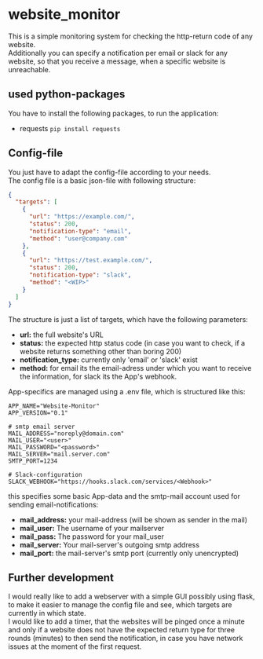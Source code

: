 # website_monitor

This is a simple monitoring system for checking the http-return code of any website. \
Additionally you can specify a notification per email or slack for any website, so that you receive a message, when a specific website is unreachable.

## used python-packages
You have to install the following packages, to run the application:
* requests ```pip install requests```

## Config-file
You just have to adapt the config-file according to your needs. \
The config file is a basic json-file with following structure: 
``` json
{
  "targets": [
    {
      "url": "https://example.com/",
      "status": 200,
      "notification-type": "email",
      "method": "user@company.com"
    },
    {
      "url": "https://test.example.com/",
      "status": 200,
      "notification-type": "slack",
      "method": "<WIP>"
    }
  ]
}
```

The structure is just a list of targets, which have the following parameters:
* **url:** the full website's URL
* **status:** the expected http status code (in case you want to check, if a website returns something other than boring 200)
* **notification_type:** currently only 'email' or 'slack' exist
* **method:** for email its the email-adress under which you want to receive the information, for slack its the App's webhook.

App-specifics are managed using a .env file, which is structured like this:
``` .env
APP_NAME="Website-Monitor"
APP_VERSION="0.1"

# smtp email server
MAIL_ADDRESS="noreply@domain.com"
MAIL_USER="<user>"
MAIL_PASSWORD="<password>"
MAIL_SERVER="mail.server.com"
SMTP_PORT=1234

# Slack-configuration
SLACK_WEBHOOK="https://hooks.slack.com/services/<Webhook>"
```
this specifies some basic App-data and the smtp-mail account used for sending email-notifications:
* **mail_address:** your mail-address (will be shown as sender in the mail)
* **mail_user:** The username of your mailserver
* **mail_pass:** The password for your mail_user
* **mail_server:** Your mail-server's outgoing smtp address
* **mail_port:** the mail-server's smtp port (currently only unencrypted) 

## Further development
I would really like to add a webserver with a simple GUI possibly using flask, to make it easier to manage the config file and see, which targets are currently in which state. \
I would like to add a timer, that the websites will be pinged once a minute and only if a website does not have the expected return type for three rounds (minutes) to then send the notification, in case you have network issues at the moment of the first request.